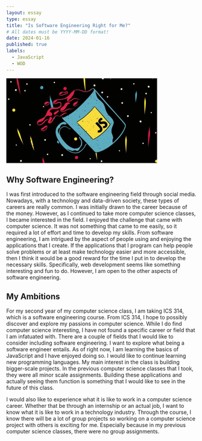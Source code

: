 ```yaml
---
layout: essay
type: essay
title: "Is Software Engineering Right for Me?"
# All dates must be YYYY-MM-DD format!
date: 2024-01-16
published: true
labels:
  - JavaScript
  - WOD
---
```


<img width="400px" 
     class="rounded float-start pe-4" 
     src="../img/EzgdmaCQuT84bgDL4fhXZS-480-80.jpg" >

## Why Software Engineering?
 I was first introduced to the software engineering field through social media. Nowadays, with a technology and data-driven society, these types of careers are really common. I was initially drawn to the career because of the money. However, as I continued to take more computer science classes, I became interested in the field. I enjoyed the challenge that came with computer science. It was not something that came to me easily, so it required a lot of effort and time to develop my skills. From software engineering, I am intrigued by the aspect of people using and enjoying the applications that I create. If the applications that I program can help people solve problems or at least make technology easier and more accessible, then I think it would be a good reward for the time I put in to develop the necessary skills. Specifically, web development seems like something interesting and fun to do. However, I am open to the other aspects of software engineering.

## My Ambitions
For my second year of my computer science class, I am taking ICS 314, which is a software engineering course. From ICS 314, I hope to possibly discover and explore my passions in computer science. While I do find computer science interesting, I have not found a specific career or field that I am infatuated with. There are a couple of fields that I would like to consider including software engineering. I want to explore what being a software engineer entails. As of right now, I am learning the basics of JavaScript and I have enjoyed doing so. I would like to continue learning new programming languages. My main interest in the class is building bigger-scale projects. In the previous computer science classes that I took, they were all minor scale assignments. Building these applications and actually seeing them function is something that I would like to see in the future of this class.

I would also like to experience what it is like to work in a computer science career. Whether that be through an internship or an actual job, I want to know what it is like to work in a technology industry. Through the course, I know there will be a lot of group projects so working on a computer science project with others is exciting for me. Especially because in my previous computer science classes, there were no group assignments. 
